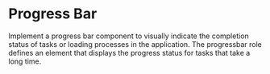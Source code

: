 # Progress Bar

Implement a progress bar component to visually indicate the completion status of tasks or loading processes in the application.
The progressbar role defines an element that displays the progress status for tasks that take a long time.
